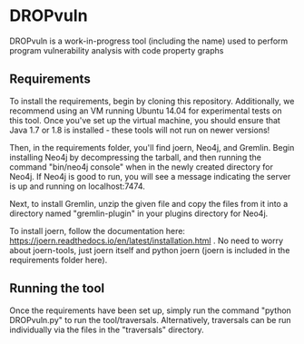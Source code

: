 # DROPvuln
DROPvuln is a work-in-progress tool (including the name) used to perform program vulnerability analysis with code property graphs

## Requirements
To install the requirements, begin by cloning this repository. Additionally, we recommend using an VM running Ubuntu 14.04 for experimental tests on this tool. Once you've set up the virtual machine, you should ensure that Java 1.7 or 1.8 is installed - these tools will not run on newer versions!

Then, in the requirements folder, you'll find joern, Neo4j, and Gremlin. Begin installing Neo4j by decompressing the tarball, and then running the command "bin/neo4j console" when in the newly created directory for Neo4j. If Neo4j is good to run, you will see a message indicating the server is up and running on localhost:7474. 

Next, to install Gremlin, unzip the given file and copy the files from it into a directory named "gremlin-plugin" in your plugins directory for Neo4j. 

To install joern, follow the documentation here: https://joern.readthedocs.io/en/latest/installation.html . No need to worry about joern-tools, just joern itself and python joern (joern is included in the requirements folder here).

## Running the tool
Once the requirements have been set up, simply run the command "python DROPvuln.py" to run the tool/traversals. Alternatively, traversals can be run individually via the files in the "traversals" directory. 
